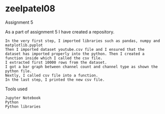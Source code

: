 # zeelpatel08
Assignment 5

As a part of assignment 5 I have created a repository.

    In the very first step, I imported libraries such as pandas, numpy and matplotlib.pyplot
    Then I imported dataset youtube.csv file and I ensured that the dataset has imported properly into the python. Then I created a function inside which I called the csv file.
    I extracted first 10000 rows from the dataset.
    I got a bar graph between channel count and channel type as shown the python file.
    Nextly, I called csv file into a function.
    In the last step, I printed the new csv file.

Tools used

    Jupyter Notebook
    Python
    Python libraries
